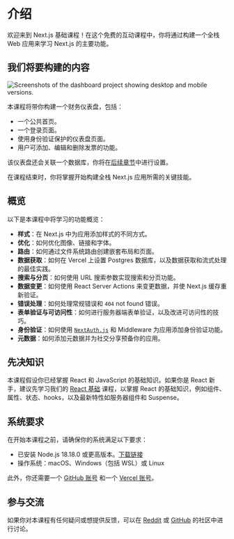 <!-- # Introduction -->

# 介绍

<!-- Welcome to the Next.js Foundations course! In this free interactive course, you'll learn the main features of Next.js by building a full-stack web application. -->

欢迎来到 Next.js 基础课程！在这个免费的互动课程中，你将通过构建一个全栈 Web 应用来学习 Next.js 的主要功能。

<!-- ## What we'll be building -->

## 我们将要构建的内容

![Screenshots of the dashboard project showing desktop and mobile versions.](https://nextjs.org/_next/image?url=%2Flearn%2Flight%2Fdashboard.png&w=3840&q=75)

<!-- For this course, we'll build a financial dashboard that has:

- A public home page.
- A login page.
- Dashboard pages that are protected by authentication.
- The ability for users to add, edit, and delete invoices.

The dashboard will also have an accompanying database, which you'll set up in [a later chapter](https://nextjs.org/learn/dashboard-app/setting-up-your-database).

By the end of the course, you'll have the essential skills needed to start building full-stack Next.js applications. -->

本课程将带你构建一个财务仪表盘，包括：

- 一个公共首页。
- 一个登录页面。
- 使用身份验证保护的仪表盘页面。
- 用户可添加、编辑和删除发票的功能。

该仪表盘还会关联一个数据库，你将在[后续章节](https://nextjs.org/learn/dashboard-app/setting-up-your-database)中进行设置。

在课程结束时，你将掌握开始构建全栈 Next.js 应用所需的关键技能。

<!-- ## Overview -->

## 概览

<!-- Here's an overview of features you'll learn about in this course:

- **Styling**: The different ways to style your application in Next.js.
- **Optimizations**: How to optimize images, links, and fonts.
- **Routing**: How to create nested layouts and pages using file-system routing.
- **Data Fetching**: How to set up a Postgres database on Vercel, and best practices for fetching and streaming.
- **Search and Pagination**: How to implement search and pagination using URL search params.
- **Mutating Data:** How to mutate data using React Server Actions, and revalidate the Next.js cache.
- **Error Handling:** How to handle general and `404` not found errors.
- **Form Validation and Accessibility:** How to do server-side form validation and tips for improving accessibility.
- **Authentication**: How to add authentication to your application using [`NextAuth.js`](https://next-auth.js.org/) and Middleware.
- **Metadata**: How to add metadata and prepare your application for social sharing. -->

以下是本课程中将学习的功能概览：

- **样式**：在 Next.js 中为应用添加样式的不同方式。  
- **优化**：如何优化图像、链接和字体。  
- **路由**：如何通过文件系统路由创建嵌套布局和页面。  
- **数据获取**：如何在 Vercel 上设置 Postgres 数据库，以及数据获取和流式处理的最佳实践。  
- **搜索与分页**：如何使用 URL 搜索参数实现搜索和分页功能。  
- **数据变更**：如何使用 React Server Actions 来变更数据，并使 Next.js 缓存重新验证。  
- **错误处理**：如何处理常规错误和 `404` not found 错误。  
- **表单验证与可访问性**：如何进行服务器端表单验证，以及改进可访问性的技巧。  
- **身份验证**：如何使用 [`NextAuth.js`](https://next-auth.js.org/) 和 Middleware 为应用添加身份验证功能。  
- **元数据**：如何添加元数据并为社交分享预备你的应用。

<!-- ## Prerequisite knowledge -->

## 先决知识

<!-- This course assumes you have a basic understanding of React and JavaScript. If you're new to React, we recommend going through our [React Foundations](https://nextjs.org/learn/react-foundations) course first to learn the fundamentals of React, such as components, props, state, and hooks, and newer features like Server Components and Suspense. -->

本课程假设你已经掌握 React 和 JavaScript 的基础知识。如果你是 React 新手，建议先学习我们的 [React 基础](https://nextjs.org/learn/react-foundations) 课程，以掌握 React 的基础知识，例如组件、属性、状态、hooks，以及最新特性如服务器组件和 Suspense。

<!-- ## System requirements -->

## 系统要求

<!-- Before you start this course, make sure your system meets the following requirements:

- Node.js 18.18.0 or later installed. [Download here](https://nodejs.org/en).
- Operating systems: macOS, Windows (including WSL), or Linux.

In addition, you'll also need a [GitHub Account](https://github.com/join/) and a [Vercel Account](https://vercel.com/signup). -->

在开始本课程之前，请确保你的系统满足以下要求：

- 已安装 Node.js 18.18.0 或更高版本。[下载链接](https://nodejs.org/en)  
- 操作系统：macOS、Windows（包括 WSL）或 Linux

此外，你还需要一个 [GitHub 账号](https://github.com/join/) 和一个 [Vercel 账号](https://vercel.com/signup)。

<!-- ## Join the conversation -->

## 参与交流

<!-- If you have questions about this course or would like to provide feedback, you can ask our community on [Reddit](https://reddit.com/r/vercel) or [GitHub](https://github.com/vercel/next-learn). -->

如果你对本课程有任何疑问或想提供反馈，可以在 [Reddit](https://reddit.com/r/vercel) 或 [GitHub](https://github.com/vercel/next-learn) 的社区中进行讨论。

